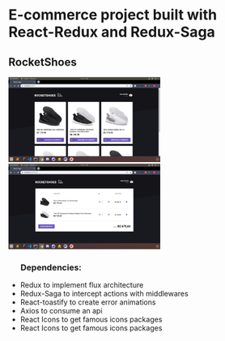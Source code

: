 <h1>E-commerce project built with React-Redux and Redux-Saga</h1>
<h2>RocketShoes</h2>
<p>
  <img src="readmeImages/1.png" width="300">
  <img src="readmeImages/2.png" width="300">
</p>
<ul>
<h3>Dependencies:</h3>
  <li>Redux to implement flux architecture</li>
  <li>Redux-Saga to intercept actions with middlewares</li>
  <li>React-toastify to create error animations </li>
  <li>Axios to consume an api</li>
  <li>React Icons to get famous icons packages</li>
  <li>React Icons to get famous icons packages</li>
</ul>
